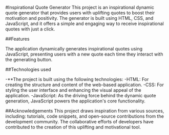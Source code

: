 #Inspirational Quote Generator
This project is an inspirational dynamic quote generator that provides users with uplifting quotes to boost their motivation and positivity. 
The generator is built using HTML, CSS, and JavaScript, and it offers a simple and engaging way to receive inspirational quotes with just a click.

##Features

The application dynamically generates inspirational quotes using JavaScript, presenting users with a new quote each time they interact with the generating button.

##Technologies used

-**The project is built using the following technologies:
-HTML: For creating the structure and content of the web-based application.
-CSS: For styling the user interface and enhancing the visual appeal of the application.
-JavaScript: As the driving force behind the dynamic quote generation, JavaScript powers the application's core functionality.

##Acknowledgements
This project draws inspiration from various sources, including: tutorials, code snippets, and open-source contributions from the development community. 
The collaborative efforts of developers have contributed to the creation of this uplifting and motivational tool.
